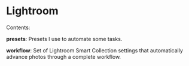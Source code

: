 # Lightroom


Contents:

**presets**: Presets I use to automate some tasks.

**workflow**: Set of Lightroom Smart Collection settings that automatically advance photos through a complete workflow.
